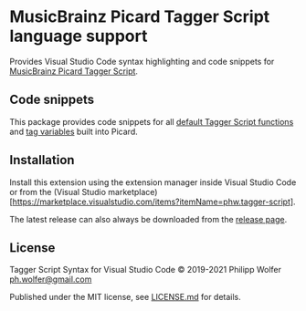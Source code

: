 # MusicBrainz Picard Tagger Script language support

Provides Visual Studio Code syntax highlighting and code snippets for
[MusicBrainz Picard Tagger Script](https://picard-docs.musicbrainz.org/en/extending/scripting.html).


## Code snippets
This package provides code snippets for all
[default Tagger Script functions](https://picard-docs.musicbrainz.org/en/functions/list_by_type.html)
and [tag variables](https://picard-docs.musicbrainz.org/en/variables/variables.html)
built into Picard.


## Installation
Install this extension using the extension manager inside Visual Studio Code or
from the (Visual Studio marketplace)[https://marketplace.visualstudio.com/items?itemName=phw.tagger-script].

The latest release can also always be downloaded from the
[release page](https://github.com/phw/vscode-tagger-script/releases).


## License
Tagger Script Syntax for Visual Studio Code © 2019-2021 Philipp Wolfer <ph.wolfer@gmail.com>

Published under the MIT license, see [LICENSE.md](./LICENSE.md) for details.
